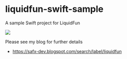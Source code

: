 # liquidfun-swift-sample
A sample Swift project for LiquidFun 

![](https://github.com/safx/liquidfun-ios-sample/raw/master/liquidfun.gif)

Please see my blog for further details
- https://safx-dev.blogspot.com/search/label/liquidfun
